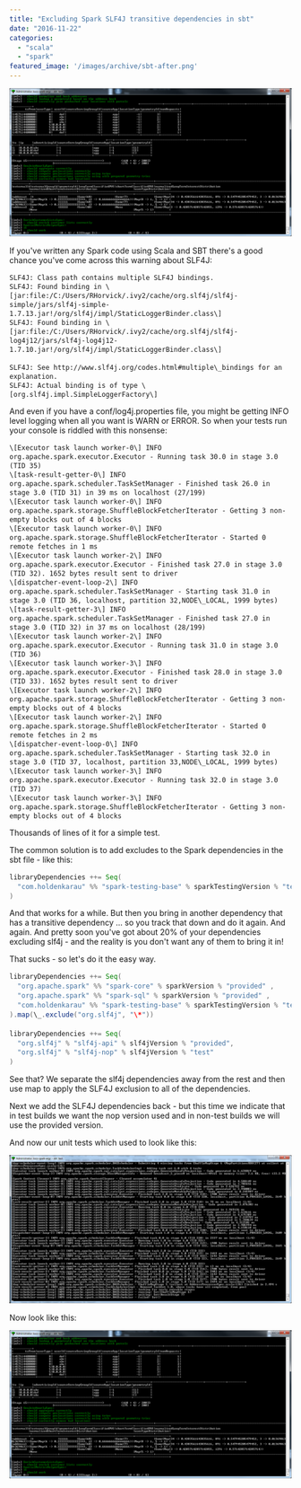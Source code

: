 ```yaml
---
title: "Excluding Spark SLF4J transitive dependencies in sbt"
date: "2016-11-22"
categories: 
  - "scala"
  - "spark"
featured_image: '/images/archive/sbt-after.png'
---
```


![](/images/archive/sbt-after.png)

If you've written any Spark code using Scala and SBT there's a good chance you've come across this warning about SLF4J:

    SLF4J: Class path contains multiple SLF4J bindings.
    SLF4J: Found binding in \[jar:file:/C:/Users/RHorvick/.ivy2/cache/org.slf4j/slf4j-simple/jars/slf4j-simple-1.7.13.jar!/org/slf4j/impl/StaticLoggerBinder.class\]
    SLF4J: Found binding in \[jar:file:/C:/Users/RHorvick/.ivy2/cache/org.slf4j/slf4j-log4j12/jars/slf4j-log4j12-1.7.10.jar!/org/slf4j/impl/StaticLoggerBinder.class\]

    SLF4J: See http://www.slf4j.org/codes.html#multiple\_bindings for an explanation.
    SLF4J: Actual binding is of type \[org.slf4j.impl.SimpleLoggerFactory\]


And even if you have a conf/log4j.properties file, you might be getting INFO level logging when all you want is WARN or ERROR. So when your tests run your console is riddled with this nonsense:

    \[Executor task launch worker-0\] INFO org.apache.spark.executor.Executor - Running task 30.0 in stage 3.0 (TID 35)
    \[task-result-getter-0\] INFO org.apache.spark.scheduler.TaskSetManager - Finished task 26.0 in stage 3.0 (TID 31) in 39 ms on localhost (27/199)
    \[Executor task launch worker-0\] INFO org.apache.spark.storage.ShuffleBlockFetcherIterator - Getting 3 non-empty blocks out of 4 blocks
    \[Executor task launch worker-0\] INFO org.apache.spark.storage.ShuffleBlockFetcherIterator - Started 0 remote fetches in 1 ms
    \[Executor task launch worker-2\] INFO org.apache.spark.executor.Executor - Finished task 27.0 in stage 3.0 (TID 32). 1652 bytes result sent to driver
    \[dispatcher-event-loop-2\] INFO org.apache.spark.scheduler.TaskSetManager - Starting task 31.0 in stage 3.0 (TID 36, localhost, partition 32,NODE\_LOCAL, 1999 bytes)
    \[task-result-getter-3\] INFO org.apache.spark.scheduler.TaskSetManager - Finished task 27.0 in stage 3.0 (TID 32) in 37 ms on localhost (28/199)
    \[Executor task launch worker-2\] INFO org.apache.spark.executor.Executor - Running task 31.0 in stage 3.0 (TID 36)
    \[Executor task launch worker-3\] INFO org.apache.spark.executor.Executor - Finished task 28.0 in stage 3.0 (TID 33). 1652 bytes result sent to driver
    \[Executor task launch worker-2\] INFO org.apache.spark.storage.ShuffleBlockFetcherIterator - Getting 3 non-empty blocks out of 4 blocks
    \[Executor task launch worker-2\] INFO org.apache.spark.storage.ShuffleBlockFetcherIterator - Started 0 remote fetches in 2 ms
    \[dispatcher-event-loop-0\] INFO org.apache.spark.scheduler.TaskSetManager - Starting task 32.0 in stage 3.0 (TID 37, localhost, partition 33,NODE\_LOCAL, 1999 bytes)
    \[Executor task launch worker-3\] INFO org.apache.spark.executor.Executor - Running task 32.0 in stage 3.0 (TID 37)
    \[Executor task launch worker-3\] INFO org.apache.spark.storage.ShuffleBlockFetcherIterator - Getting 3 non-empty blocks out of 4 blocks

Thousands of lines of it for a simple test.

The common solution is to add excludes to the Spark dependencies in the sbt file - like this:

```scala
libraryDependencies ++= Seq(
  "com.holdenkarau" %% "spark-testing-base" % sparkTestingVersion % "test" exclude("org.slf4j", "\*")
)
```

And that works for a while. But then you bring in another dependency that has a transitive dependency ... so you track that down and do it again. And again. And pretty soon you've got about 20% of your dependencies excluding slf4j - and the reality is you don't want any of them to bring it in!

That sucks - so let's do it the easy way.

```scala
libraryDependencies ++= Seq(
  "org.apache.spark" %% "spark-core" % sparkVersion % "provided" ,
  "org.apache.spark" %% "spark-sql" % sparkVersion % "provided" ,
  "com.holdenkarau" %% "spark-testing-base" % sparkTestingVersion % "test" ,
).map(\_.exclude("org.slf4j", "\*"))

libraryDependencies ++= Seq(
  "org.slf4j" % "slf4j-api" % slf4jVersion % "provided",
  "org.slf4j" % "slf4j-nop" % slf4jVersion % "test"
)
```

See that? We separate the slf4j dependencies away from the rest and then use map to apply the SLF4J exclusion to all of the dependencies.

Next we add the SLF4J dependencies back - but this time we indicate that in test builds we want the nop version used and in non-test builds we will use the provided version.

And now our unit tests which used to look like this:

![Before the NOP logger and SLF4J logging change](/images/archive/sbt-before.png)

Now look like this:

![After the NOP logger and SLF4J logging change](/images/archive/sbt-after.png)
